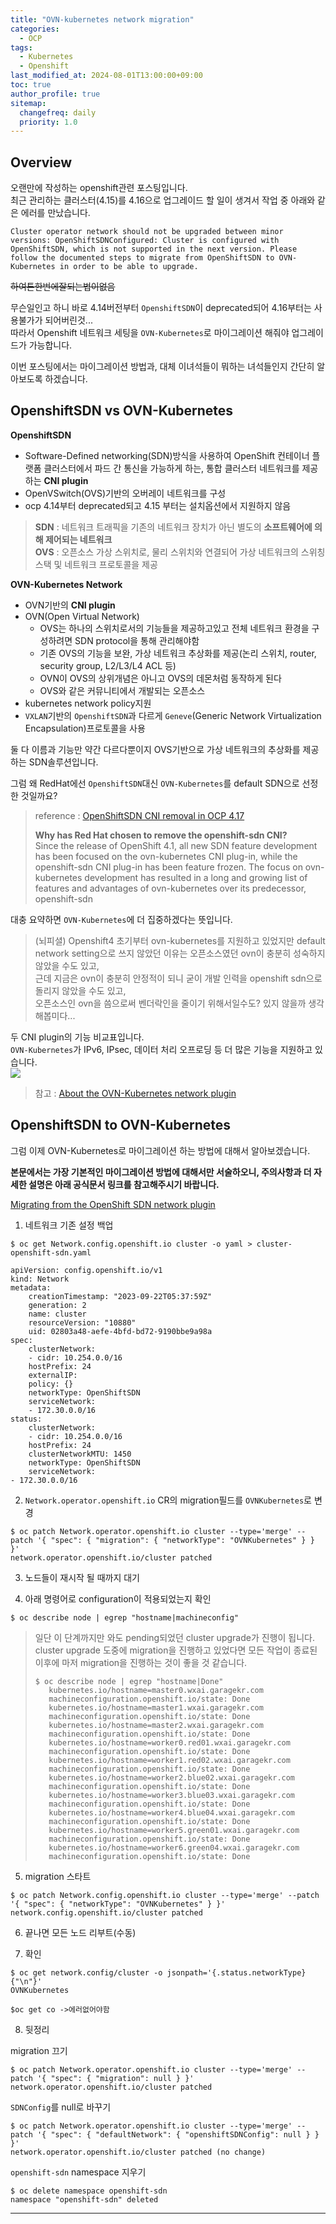 ```yaml
---
title: "OVN-kubernetes network migration"
categories:
  - OCP
tags:
  - Kubernetes
  - Openshift
last_modified_at: 2024-08-01T13:00:00+09:00
toc: true
author_profile: true
sitemap:
  changefreq: daily
  priority: 1.0
---
```


## Overview
오랜만에 작성하는 openshift관련 포스팅입니다.  
최근 관리하는 클러스터(4.15)를 4.16으로 업그레이드 할 일이 생겨서 작업 중 아래와 같은 에러를 만났습니다.  
~~~
Cluster operator network should not be upgraded between minor versions: OpenShiftSDNConfigured: Cluster is configured with OpenShiftSDN, which is not supported in the next version. Please follow the documented steps to migrate from OpenShiftSDN to OVN-Kubernetes in order to be able to upgrade.
~~~

~~하여튼한번에잘되는법이없음~~

무슨일인고 하니 바로 4.14버전부터 `OpenshiftSDN`이 deprecated되어 4.16부터는 사용불가가 되어버린것...  
따라서 Openshift 네트워크 세팅을 `OVN-Kubernetes`로 마이그레이션 해줘야 업그레이드가 가능합니다.  

이번 포스팅에서는 마이그레이션 방법과, 대체 이녀석들이 뭐하는 녀석들인지 간단히 알아보도록 하겠습니다.  

## OpenshiftSDN vs OVN-Kubernetes

**OpenshiftSDN**
- Software-Defined networking(SDN)방식을 사용하여 OpenShift 컨테이너 플랫폼 클러스터에서 파드 간 통신을 가능하게 하는, 통합 클러스터 네트워크를 제공하는 **CNI plugin**
- OpenVSwitch(OVS)기반의 오버레이 네트워크를 구성
- ocp 4.14부터 deprecated되고 4.15 부터는 설치옵션에서 지원하지 않음

>**SDN** : 네트워크 트래픽을 기존의 네트워크 장치가 아닌 별도의 **소프트웨어에 의해 제어되는 네트워크**  
>**OVS** : 오픈소스 가상 스위치로, 물리 스위치와 연결되어 가상 네트워크의 스위칭 스택 및 네트워크 프로토콜을 제공

**OVN-Kubernetes Network**  
- OVN기반의 **CNI plugin**
- OVN(Open Virtual Network)
    - OVS는 하나의 스위치로서의 기능들을 제공하고있고 전체 네트워크 환경을 구성하려면 SDN protocol을 통해 관리해야함
    - 기존 OVS의 기능을 보완, 가상 네트워크 추상화를 제공(논리 스위치, router, security group, L2/L3/L4 ACL 등)
    - OVN이 OVS의 상위개념은 아니고 OVS의 데몬처럼 동작하게 된다
    - OVS와 같은 커뮤니티에서 개발되는 오픈소스
- kubernetes network policy지원
- `VXLAN`기반의 `OpenshiftSDN`과 다르게 `Geneve`(Generic Network Virtualization Encapsulation)프로토콜을 사용

둘 다 이름과 기능만 약간 다르다뿐이지 OVS기반으로 가상 네트워크의 추상화를 제공하는 SDN솔루션입니다.  

그럼 왜 RedHat에선 `OpenshiftSDN`대신 `OVN-Kubernetes`를 default SDN으로 선정한 것일까요?  

>reference : [OpenShiftSDN CNI removal in OCP 4.17](https://access.redhat.com/articles/7065170)  
>  
>**Why has Red Hat chosen to remove the openshift-sdn CNI?**  
>Since the release of OpenShift 4.1, all new SDN feature development has been focused on the ovn-kubernetes CNI plug-in, while the openshift-sdn CNI plug-in has been feature frozen. The focus on ovn-kubernetes development has resulted in a long and growing list of features and advantages of ovn-kubernetes over its predecessor, openshift-sdn

대충 요약하면 `OVN-Kubernetes`에 더 집중하겠다는 뜻입니다.   

>(뇌피셜) Openshift4 초기부터 ovn-kubernetes를 지원하고 있었지만 default network setting으로 쓰지 않았던 이유는 오픈소스였던 ovn이 충분히 성숙하지 않았을 수도 있고,    
>근데 지금은 ovn이 충분히 안정적이 되니 굳이 개발 인력을 openshift sdn으로 돌리지 않았을 수도 있고,  
>오픈소스인 ovn을 씀으로써 벤더락인을 줄이기 위해서일수도? 있지 않을까 생각해봅미다...

두 CNI plugin의 기능 비교표입니다.  
`OVN-Kubernetes`가 IPv6, IPsec, 데이터 처리 오프로딩 등 더 많은 기능을 지원하고 있습니다.  
![](https://raw.githubusercontent.com/GRuuuuu/hololy-img-repo/main/2024/2024-08-01-openshift-cni/1.png)  

>참고 : [About the OVN-Kubernetes network plugin](https://docs.openshift.com/container-platform/4.16/networking/ovn_kubernetes_network_provider/about-ovn-kubernetes.html)   


## OpenshiftSDN to OVN-Kubernetes
그럼 이제 OVN-Kubernetes로 마이그레이션 하는 방법에 대해서 알아보겠습니다.  

**본문에서는 가장 기본적인 마이그레이션 방법에 대해서만 서술하오니, 주의사항과 더 자세한 설명은 아래 공식문서 링크를 참고해주시기 바랍니다.**  

[Migrating from the OpenShift SDN network plugin](https://docs.openshift.com/container-platform/4.16/networking/ovn_kubernetes_network_provider/migrate-from-openshift-sdn.html)  

1. 네트워크 기존 설정 백업   

~~~
$ oc get Network.config.openshift.io cluster -o yaml > cluster-openshift-sdn.yaml

apiVersion: config.openshift.io/v1
kind: Network
metadata:
    creationTimestamp: "2023-09-22T05:37:59Z"
    generation: 2
    name: cluster
    resourceVersion: "10880"
    uid: 02803a48-aefe-4bfd-bd72-9190bbe9a98a
spec:
    clusterNetwork:
    - cidr: 10.254.0.0/16
    hostPrefix: 24
    externalIP:
    policy: {}
    networkType: OpenShiftSDN
    serviceNetwork:
    - 172.30.0.0/16
status:
    clusterNetwork:
    - cidr: 10.254.0.0/16
    hostPrefix: 24
    clusterNetworkMTU: 1450
    networkType: OpenShiftSDN
    serviceNetwork:
- 172.30.0.0/16
~~~

2. `Network.operator.openshift.io` CR의 migration필드를 `OVNKubernetes`로 변경    
~~~
$ oc patch Network.operator.openshift.io cluster --type='merge' --patch '{ "spec": { "migration": { "networkType": "OVNKubernetes" } } }'
network.operator.openshift.io/cluster patched
~~~

3. 노드들이 재시작 될 때까지 대기     

4. 아래 명령어로 configuration이 적용되었는지 확인     
~~~
$ oc describe node | egrep "hostname|machineconfig"
~~~

>일단 이 단계까지만 와도 pending되었던 cluster upgrade가 진행이 됩니다.  
>cluster upgrade 도중에 migration을 진행하고 있었다면 모든 작업이 종료된 이후에 마저 migration을 진행하는 것이 좋을 것 같습니다.     
>~~~
>$ oc describe node | egrep "hostname|Done"
>    kubernetes.io/hostname=master0.wxai.garagekr.com
>    machineconfiguration.openshift.io/state: Done
>    kubernetes.io/hostname=master1.wxai.garagekr.com
>    machineconfiguration.openshift.io/state: Done
>    kubernetes.io/hostname=master2.wxai.garagekr.com
>    machineconfiguration.openshift.io/state: Done
>    kubernetes.io/hostname=worker0.red01.wxai.garagekr.com
>    machineconfiguration.openshift.io/state: Done
>    kubernetes.io/hostname=worker1.red02.wxai.garagekr.com
>    machineconfiguration.openshift.io/state: Done
>    kubernetes.io/hostname=worker2.blue02.wxai.garagekr.com
>    machineconfiguration.openshift.io/state: Done
>    kubernetes.io/hostname=worker3.blue03.wxai.garagekr.com
>    machineconfiguration.openshift.io/state: Done
>    kubernetes.io/hostname=worker4.blue04.wxai.garagekr.com
>    machineconfiguration.openshift.io/state: Done
>    kubernetes.io/hostname=worker5.green01.wxai.garagekr.com
>    machineconfiguration.openshift.io/state: Done
>    kubernetes.io/hostname=worker6.green04.wxai.garagekr.com
>    machineconfiguration.openshift.io/state: Done
>~~~

5. migration 스타트   
~~~
$ oc patch Network.config.openshift.io cluster --type='merge' --patch '{ "spec": { "networkType": "OVNKubernetes" } }'
network.config.openshift.io/cluster patched
~~~

6. 끝나면 모든 노드 리부트(수동)   

7. 확인    
~~~
$ oc get network.config/cluster -o jsonpath='{.status.networkType}{"\n"}'
OVNKubernetes

$oc get co ->에러없어야함
~~~

8. 뒷정리      

migration 끄기
~~~
$ oc patch Network.operator.openshift.io cluster --type='merge' --patch '{ "spec": { "migration": null } }'
network.operator.openshift.io/cluster patched
~~~

`SDNConfig`를 null로 바꾸기   
~~~
$ oc patch Network.operator.openshift.io cluster --type='merge' --patch '{ "spec": { "defaultNetwork": { "openshiftSDNConfig": null } } }'
network.operator.openshift.io/cluster patched (no change)
~~~

`openshift-sdn` namespace 지우기
~~~
$ oc delete namespace openshift-sdn
namespace "openshift-sdn" deleted
~~~

----